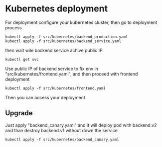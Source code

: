 # Kubernetes deployment

For deployment configure your kubernetes cluster, then go to deployment process

```
kubectl apply -f src/kubernetes/backend_production.yaml
kubectl apply -f src/kubernetes/backend_service.yaml
```

then wait wile backend service achive public IP.
```
kubectl get svc
```

Use public IP of backend service to fix env in "src/kubernetes/frontend.yaml", and then proceed with frontend deployment

```
kubectl apply -f src/kubernetes/frontend.yaml
```

Then you can access your deployment

## Upgrade

Just apply "backend_canary.yaml" and it will deploy pod with backend.v2 and than destroy backend.v1 without down the service
```
kubectl apply -f src/kubernetes/backend_canary.yaml
```